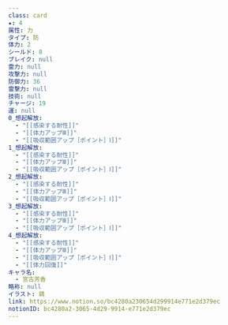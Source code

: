```yaml
---
class: card
★: 4
属性: 力
タイプ: 防
体力: 2
シールド: 8
ブレイク: null
霊力: null
攻撃力: null
防御力: 36
霊撃力: null
技術: null
チャージ: 19
運: null
0_想起解放:
  - "[[感染する耐性]]"
  - "[[体力アップⅢ]]"
  - "[[吸収範囲アップ［ポイント］Ⅰ]]"
1_想起解放:
  - "[[感染する耐性]]"
  - "[[体力アップⅢ]]"
  - "[[吸収範囲アップ［ポイント］Ⅰ]]"
2_想起解放:
  - "[[感染する耐性]]"
  - "[[体力アップⅢ]]"
  - "[[吸収範囲アップ［ポイント］Ⅰ]]"
3_想起解放:
  - "[[感染する耐性]]"
  - "[[体力アップⅢ]]"
  - "[[吸収範囲アップ［ポイント］Ⅰ]]"
4_想起解放:
  - "[[感染する耐性]]"
  - "[[体力アップⅢ]]"
  - "[[吸収範囲アップ［ポイント］Ⅰ]]"
  - "[[体力回復]]"
キャラ名:
  - 宮古芳香
略称: null
イラスト: 鶏
link: https://www.notion.so/bc4280a230654d299914e771e2d379ec
notionID: bc4280a2-3065-4d29-9914-e771e2d379ec
---
```

